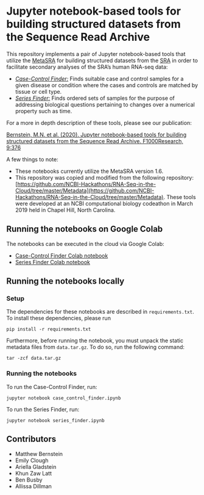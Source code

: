 # Jupyter notebook-based tools for building structured datasets from the Sequence Read Archive

This repository implements a pair of Jupyter notebook-based tools that utilize the [MetaSRA](http://metasra.biostat.wisc.edu) for building structured datasets from the [SRA](https://www.ncbi.nlm.nih.gov/sra) in order to facilitate secondary analyses of the SRA’s human RNA-seq data: 
* *[Case-Control Finder:](https://colab.research.google.com/drive/1HX8V5yFRCh-AdkC-XHnfo6thg6VHwplC?usp=sharing)* Finds suitable case and control samples for a given disease or condition where the cases and controls are matched by tissue or cell type.  
* *[Series Finder:](https://colab.research.google.com/drive/1BNmBokHi41ODCWeS3G_WY8OfZ54RVXf3?usp=sharing)* Finds ordered sets of samples for the purpose of addressing biological questions pertaining to changes over a numerical property such as time. 

For a more in depth description of these tools, please see our publication: 

[Bernstein, M.N. et al. (2020). Jupyter notebook-based tools for building structured datasets from the Sequence Read Archive. F1000Research, 9:376](https://f1000research.com/articles/9-376/v1#article-reports)


A few things to note:
* These notebooks currently utilize the MetaSRA version 1.6. 
* This repository was copied and modified from the following repository: [https://github.com/NCBI-Hackathons/RNA-Seq-in-the-Cloud/tree/master/Metadata](https://github.com/NCBI-Hackathons/RNA-Seq-in-the-Cloud/tree/master/Metadata). These tools were developed at an NCBI computational biology codeathon in March 2019 held in Chapel Hill, North Carolina.

## Running the notebooks on Google Colab

The notebooks can be executed in the cloud via Google Colab:
* [Case-Control Finder Colab notebook](https://colab.research.google.com/drive/1HX8V5yFRCh-AdkC-XHnfo6thg6VHwplC?usp=sharing)
* [Series Finder Colab notebook](https://colab.research.google.com/drive/1BNmBokHi41ODCWeS3G_WY8OfZ54RVXf3?usp=sharing)


## Running the notebooks locally

###  Setup

The dependencies for these notebooks are described in ``requirements.txt``.  To install these dependencies, please run

``pip install -r requirements.txt``

Furthermore, before running the notebook, you must unpack the static metadata files from ``data.tar.gz``. To do so, run the following command:

``tar -zcf data.tar.gz``

### Running the notebooks

To run the Case-Control Finder, run:

``jupyter notebook case_control_finder.ipynb``

To run the Series Finder, run:

``jupyter notebook series_finder.ipynb``


## Contributors
* Matthew Bernstein 
* Emily Clough
* Ariella Gladstein
* Khun Zaw Latt
* Ben Busby
* Allissa Dillman
